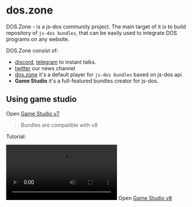 # dos.zone

DOS.Zone - is a js-dos community project. The main target of it is to build repository of `js-dos bundles`, that can be
easily used to integrate DOS programs on any website.

DOS.Zone consist of:
* [discord](https://discord.com/invite/hMVYEbG), [telegram](https://t.me/doszone) to instant talks.
* [twitter](https://twitter.com/intent/user?screen_name=doszone_db) our news channel
* [dos.zone](https://dos.zone) it's a default player for `js-dos bundles` based on js-dos api.
* **Game Studio** it's a full-featured bundles creator for js-dos.


## Using game studio

<tabs>
<tab title="v7">
Open <a href="https://dos.zone/studio">Game Studio v7</a>

> Bundles are compatible with v8
>
>

<p>Tutorial:</p>
<video src="https://www.youtube.com/watch?v=hULc-RsZXow" />
</tab>
<tab title="v8">
Open <a href="https://dos.zone/studio-v8">Game Studio v8</a>
</tab>
</tabs>

